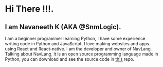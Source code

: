 # Hi There !!!. 
## I am Navaneeth K (AKA @SnmLogic).
I am a beginner programmer learning Python, I have some experience writing code in Python and JavaScript, I love making websites and apps using React and React-native. I am the developer and owner of NavLang. Talking about NavLang, It is an open source programming language made in Python, you can download and see the source code in [this]("https://github.com/SnmLogic/Nav-Language") repo.
